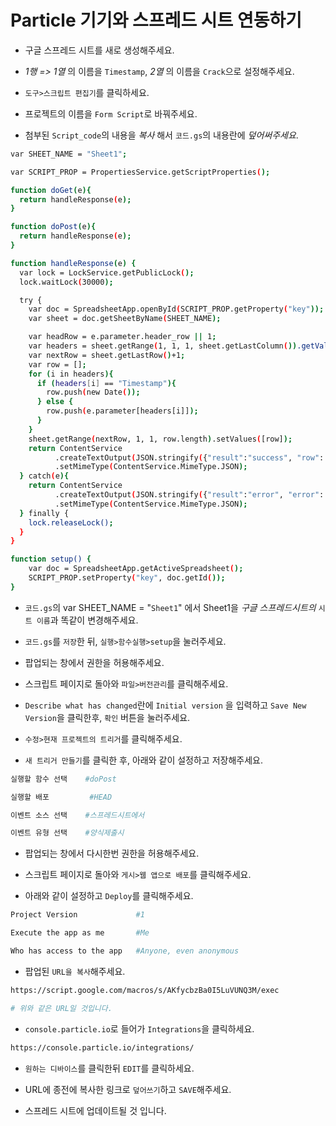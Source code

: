# Particle 기기와 스프레드 시트 연동하기
* 구글 스프레드 시트를 새로 생성해주세요.

* *1행 => 1열* 의 이름을 `Timestamp`, *2열* 의 이름을 `Crack`으로 설정해주세요.
* `도구>스크립트 편집기`를 클릭하세요.
* 프로젝트의 이름을 `Form Script`로 바꿔주세요.
* 첨부된 `Script_code`의 내용을 *복사* 해서 `코드.gs`의 내용란에 *덮어써주세요*.
```bash
var SHEET_NAME = "Sheet1";

var SCRIPT_PROP = PropertiesService.getScriptProperties();

function doGet(e){
  return handleResponse(e);
}

function doPost(e){
  return handleResponse(e);
}

function handleResponse(e) {
  var lock = LockService.getPublicLock();
  lock.waitLock(30000); 

  try {
    var doc = SpreadsheetApp.openById(SCRIPT_PROP.getProperty("key"));
    var sheet = doc.getSheetByName(SHEET_NAME);

    var headRow = e.parameter.header_row || 1;
    var headers = sheet.getRange(1, 1, 1, sheet.getLastColumn()).getValues()[0];
    var nextRow = sheet.getLastRow()+1; 
    var row = [];
    for (i in headers){
      if (headers[i] == "Timestamp"){
        row.push(new Date());
      } else {
        row.push(e.parameter[headers[i]]);
      }
    }
    sheet.getRange(nextRow, 1, 1, row.length).setValues([row]);
    return ContentService
          .createTextOutput(JSON.stringify({"result":"success", "row": nextRow}))
          .setMimeType(ContentService.MimeType.JSON);
  } catch(e){
    return ContentService
          .createTextOutput(JSON.stringify({"result":"error", "error": e}))
          .setMimeType(ContentService.MimeType.JSON);
  } finally { 
    lock.releaseLock();
  }
}

function setup() {
    var doc = SpreadsheetApp.getActiveSpreadsheet();
    SCRIPT_PROP.setProperty("key", doc.getId());
}
```
* `코드.gs`의 var SHEET_NAME = "`Sheet1`" 에서 Sheet1을 *구글 스프레드시트의* `시트 이름`과 똑같이 변경해주세요.

* `코드.gs`를 `저장`한 뒤, `실행>함수실행>setup`을 눌러주세요.
* 팝업되는 창에서 권한을 허용해주세요.
* 스크립트 페이지로 돌아와 `파일>버전관리`를 클릭해주세요.
* `Describe what has changed`란에 `Initial version` 을 입력하고 `Save New Version`을 클릭한후, `확인` 버튼을 눌러주세요.
* `수정>현재 프로젝트의 트리거`를 클릭해주세요.
* `새 트리거 만들기`를 클릭한 후, 아래와 같이 설정하고 저장해주세요.
```bash
실행할 함수 선택    #doPost

실행할 배포         #HEAD

이벤트 소스 선택    #스프레드시트에서

이벤트 유형 선택    #양식제출시
```
* 팝업되는 창에서 다시한번 권한을 허용해주세요.

* 스크립트 페이지로 돌아와 `게시>웹 앱으로 배포`를 클릭해주세요.
* 아래와 같이 설정하고 `Deploy`를 클릭해주세요.
```bash
Project Version             #1

Execute the app as me       #Me

Who has access to the app   #Anyone, even anonymous
```
* 팝업된 `URL을 복사`해주세요.
```bash
https://script.google.com/macros/s/AKfycbzBa0I5LuVUNQ3M/exec

# 위와 같은 URL일 것입니다.
```
* `console.particle.io`로 들어가 `Integrations`을 클릭하세요.
```bash
https://console.particle.io/integrations/
```
* `원하는 디바이스`를 클릭한뒤 `EDIT`를 클릭하세요.

* URL에 종전에 복사한 링크로 `덮어쓰기`하고 `SAVE`해주세요.
* 스프레드 시트에 업데이트될 것 입니다.
